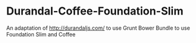 Durandal-Coffee-Foundation-Slim
===============================

An adaptation of http://durandaljs.com/ to use Grunt Bower Bundle to use Foundation Slim and Coffee
